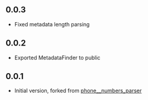 ## 0.0.3

- Fixed metadata length parsing

## 0.0.2

- Exported MetadataFinder to public

## 0.0.1

- Initial version, forked from [phone__numbers_parser](https://pub.dev/packages/phone__numbers_parser/versions/9.0.11)
